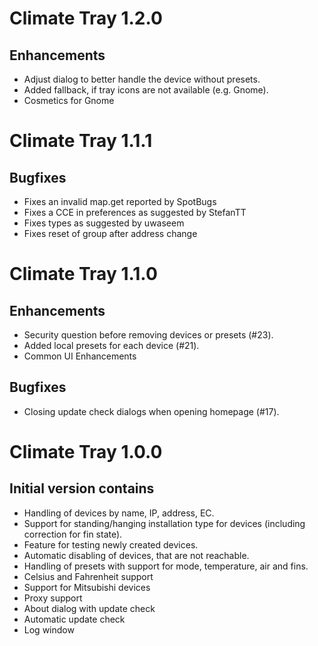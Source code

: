 # Climate Tray 1.2.0

## Enhancements

* Adjust dialog to better handle the device without presets.
* Added fallback, if tray icons are not available (e.g. Gnome).
* Cosmetics for Gnome

# Climate Tray 1.1.1

## Bugfixes

* Fixes an invalid map.get reported by SpotBugs
* Fixes a CCE in preferences as suggested by StefanTT
* Fixes types as suggested by uwaseem
* Fixes reset of group after address change

# Climate Tray 1.1.0

## Enhancements

* Security question before removing devices or presets (#23).
* Added local presets for each device (#21).
* Common UI Enhancements

## Bugfixes

* Closing update check dialogs when opening homepage (#17).

# Climate Tray 1.0.0

## Initial version contains

* Handling of devices by name, IP, address, EC.
* Support for standing/hanging installation type for devices (including correction for fin state). 
* Feature for testing newly created devices.
* Automatic disabling of devices, that are not reachable.
* Handling of presets with support for mode, temperature, air and fins.
* Celsius and Fahrenheit support
* Support for Mitsubishi devices
* Proxy support
* About dialog with update check
* Automatic update check
* Log window
